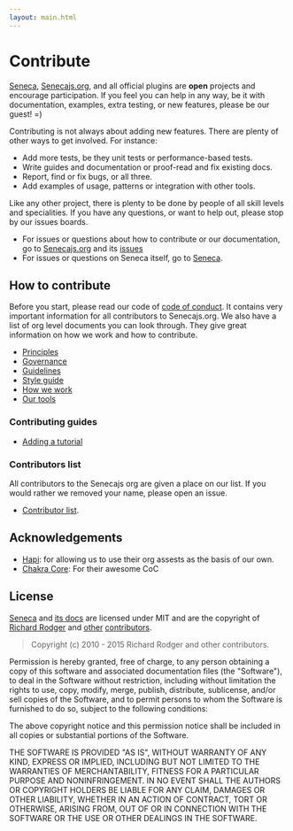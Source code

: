 ```yaml
---
layout: main.html
---
```


# Contribute
[Seneca][], [Senecajs.org][], and all official plugins are __open__ projects and encourage
participation. If you feel you can help in any way, be it with documentation, examples, extra
testing, or new features, please be our guest! =)

Contributing is not always about adding new features. There are plenty of other ways to get
involved. For instance:

- Add more tests, be they unit tests or performance-based tests.
- Write guides and documentation or proof-read and fix existing docs.
- Report, find or fix bugs, or all three.
- Add examples of usage, patterns or integration with other tools.

Like any other project, there is plenty to be done by people of all skill levels and specialities.
If you have any questions, or want to help out, please stop by our issues boards.

- For issues or questions about how to contribute or our documentation, go to [Senecajs.org][] and its [issues][org_issues]
- For issues or questions on Seneca itself, go to [Seneca][code_issues].

## How to contribute
Before you start, please read our code of [code of conduct][]. It contains very important information for
all contributors to Senecajs.org. We also have a list of org level documents you can look through.
They give great information on how we work and how to contribute.

- [Principles][]
- [Governance][]
- [Guidelines][]
- [Style guide][]
- [How we work][]
- [Our tools][]

### Contributing guides

- [Adding a tutorial][]

### Contributors list
All contributors to the Senecajs org are given a place on our list. If you would rather we removed
your name, please open an issue.

- [Contributor list][contributors].

## Acknowledgements

- [Hapi][]: for allowing us to use their org assests as the basis of our own.
- [Chakra Core][]: For their awesome CoC

## License
[Seneca][] and [its docs][Senecajs.org] are licensed under MIT and
are the copyright of [Richard Rodger][] and [other][contributors] [contributors][].

> Copyright (c) 2010 - 2015 Richard Rodger and other contributors.

Permission is hereby granted, free of charge, to any person obtaining a copy
of this software and associated documentation files (the "Software"), to deal
in the Software without restriction, including without limitation the rights
to use, copy, modify, merge, publish, distribute, sublicense, and/or sell
copies of the Software, and to permit persons to whom the Software is
furnished to do so, subject to the following conditions:

The above copyright notice and this permission notice shall be included in
all copies or substantial portions of the Software.

THE SOFTWARE IS PROVIDED "AS IS", WITHOUT WARRANTY OF ANY KIND, EXPRESS OR
IMPLIED, INCLUDING BUT NOT LIMITED TO THE WARRANTIES OF MERCHANTABILITY,
FITNESS FOR A PARTICULAR PURPOSE AND NONINFRINGEMENT. IN NO EVENT SHALL THE
AUTHORS OR COPYRIGHT HOLDERS BE LIABLE FOR ANY CLAIM, DAMAGES OR OTHER
LIABILITY, WHETHER IN AN ACTION OF CONTRACT, TORT OR OTHERWISE, ARISING FROM,
OUT OF OR IN CONNECTION WITH THE SOFTWARE OR THE USE OR OTHER DEALINGS IN
THE SOFTWARE.

[Adding a tutorial]: ./adding-a-tutorial.html
[Seneca]: https://github.com/senecajs/seneca
[code_issues]: https://github.com/senecajs/seneca/issues
[Senecajs.org]: https://github.com/senecajs/senecajs.org
[org_issues]: https://github.com/senecajs/senecajs.org/issues
[other]: https://github.com/senecajs/senecajs.org/contributors
[contributors]: /contributors/
[Richard Rodger]: https://github.com/rjrodger
[Hapi]: https://github.com/hapijs

[Principles]: ./details/principles.html
[Governance]: ./details/governance.html
[Guidelines]: ./details/guidelines.html
[Style guide]: ./details/styleguide.html
[Code of Conduct]: ./details/code-of-conduct.html
[Our tools]: ./details/our-tools.html
[How we Work]: ./details/how-we-work.html
[Code of conduct]: ./details/code-of-conduct.html

[email]: mailto:hello@nearform.com
[homepage]: http://contributor-covenant.org
[version]: http://contributor-covenant.org/version/1/3/0/
[opencoc]: http://todogroup.org/opencodeofconduct/
[Chakra Core]: https://github.com/Microsoft/ChakraCore
